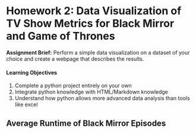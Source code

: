 # Homework 2: Data Visualization of TV Show Metrics for Black Mirror and Game of Thrones

**Assignment Brief:** Perform a simple data visualization on a dataset of your choice and create a webpage that describes the results.

#### Learning Objectives
1. Complete a python project entirely on your own
2. Integrate python knowledge with HTML/Markdown knowledge
3. Understand how python allows more advanced data analysis than tools like excel

## Average Runtime of Black Mirror Episodes


